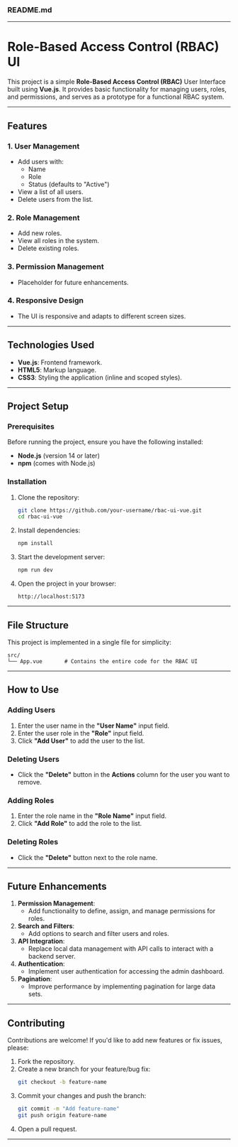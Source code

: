 ### **README.md**

---

# **Role-Based Access Control (RBAC) UI**

This project is a simple **Role-Based Access Control (RBAC)** User Interface built using **Vue.js**. It provides basic functionality for managing users, roles, and permissions, and serves as a prototype for a functional RBAC system.

---

## **Features**

### 1. **User Management**
- Add users with:
  - Name
  - Role
  - Status (defaults to "Active")
- View a list of all users.
- Delete users from the list.

### 2. **Role Management**
- Add new roles.
- View all roles in the system.
- Delete existing roles.

### 3. **Permission Management**
- Placeholder for future enhancements.

### 4. **Responsive Design**
- The UI is responsive and adapts to different screen sizes.

---

## **Technologies Used**
- **Vue.js**: Frontend framework.
- **HTML5**: Markup language.
- **CSS3**: Styling the application (inline and scoped styles).

---

## **Project Setup**

### Prerequisites
Before running the project, ensure you have the following installed:
- **Node.js** (version 14 or later)
- **npm** (comes with Node.js)

### Installation
1. Clone the repository:
   ```bash
   git clone https://github.com/your-username/rbac-ui-vue.git
   cd rbac-ui-vue
   ```

2. Install dependencies:
   ```bash
   npm install
   ```

3. Start the development server:
   ```bash
   npm run dev
   ```

4. Open the project in your browser:
   ```plaintext
   http://localhost:5173
   ```

---

## **File Structure**
This project is implemented in a single file for simplicity:
```plaintext
src/
└── App.vue       # Contains the entire code for the RBAC UI
```

---

## **How to Use**

### **Adding Users**
1. Enter the user name in the **"User Name"** input field.
2. Enter the user role in the **"Role"** input field.
3. Click **"Add User"** to add the user to the list.

### **Deleting Users**
- Click the **"Delete"** button in the **Actions** column for the user you want to remove.

### **Adding Roles**
1. Enter the role name in the **"Role Name"** input field.
2. Click **"Add Role"** to add the role to the list.

### **Deleting Roles**
- Click the **"Delete"** button next to the role name.

---

## **Future Enhancements**
1. **Permission Management**:
   - Add functionality to define, assign, and manage permissions for roles.
2. **Search and Filters**:
   - Add options to search and filter users and roles.
3. **API Integration**:
   - Replace local data management with API calls to interact with a backend server.
4. **Authentication**:
   - Implement user authentication for accessing the admin dashboard.
5. **Pagination**:
   - Improve performance by implementing pagination for large data sets.

---

## **Contributing**
Contributions are welcome! If you'd like to add new features or fix issues, please:
1. Fork the repository.
2. Create a new branch for your feature/bug fix:
   ```bash
   git checkout -b feature-name
   ```
3. Commit your changes and push the branch:
   ```bash
   git commit -m "Add feature-name"
   git push origin feature-name
   ```
4. Open a pull request.

---

